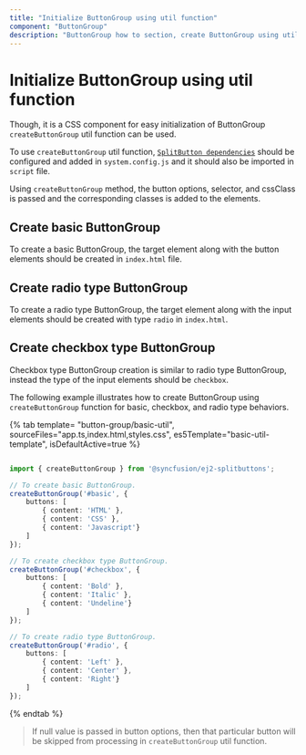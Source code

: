 ```yaml
---
title: "Initialize ButtonGroup using util function"
component: "ButtonGroup"
description: "ButtonGroup how to section, create ButtonGroup using util function, icons, form submit, show selected state on initial render."
---
```


# Initialize ButtonGroup using util function

Though, it is a CSS component for easy initialization of ButtonGroup `createButtonGroup` util function can be used.

To use `createButtonGroup` util function, [`SplitButton dependencies`](./../../split-button/getting-started#dependencies) should be configured and added in
`system.config.js` and it should also be imported in `script` file.

Using `createButtonGroup` method, the button options, selector, and cssClass is passed and the corresponding classes is added to the elements.

## Create basic ButtonGroup

To create a basic ButtonGroup, the target element along with the button elements should be created in `index.html` file.

## Create radio type ButtonGroup

To create a radio type ButtonGroup, the target element along with the input elements should be created with type `radio` in `index.html`.

## Create checkbox type ButtonGroup

Checkbox type ButtonGroup creation is similar to radio type ButtonGroup, instead the type of the input elements should be `checkbox`.

The following example illustrates how to create ButtonGroup using `createButtonGroup` function for basic, checkbox, and radio
type behaviors.

{% tab template= "button-group/basic-util", sourceFiles="app.ts,index.html,styles.css", es5Template="basic-util-template", isDefaultActive=true %}

```typescript

import { createButtonGroup } from '@syncfusion/ej2-splitbuttons';

// To create basic ButtonGroup.
createButtonGroup('#basic', {
    buttons: [
        { content: 'HTML' },
        { content: 'CSS' },
        { content: 'Javascript'}
    ]
});

// To create checkbox type ButtonGroup.
createButtonGroup('#checkbox', {
    buttons: [
        { content: 'Bold' },
        { content: 'Italic' },
        { content: 'Undeline'}
    ]
});

// To create radio type ButtonGroup.
createButtonGroup('#radio', {
    buttons: [
        { content: 'Left' },
        { content: 'Center' },
        { content: 'Right'}
    ]
});

```

{% endtab %}

> If null value is passed in button options, then that particular button will be skipped from processing in `createButtonGroup` util function.